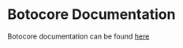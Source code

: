 # Botocore Documentation

Botocore documentation can be found [here](https://botocore.amazonaws.com/v1/documentation/api/latest/index.html)
